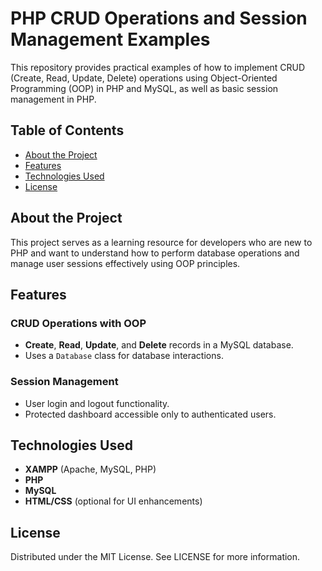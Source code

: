 # PHP CRUD Operations and Session Management Examples

This repository provides practical examples of how to implement CRUD (Create, Read, Update, Delete) operations using Object-Oriented Programming (OOP) in PHP and MySQL, as well as basic session management in PHP.

## Table of Contents

- [About the Project](#about-the-project)
- [Features](#features)
- [Technologies Used](#technologies-used)
- [License](#license)


## About the Project

This project serves as a learning resource for developers who are new to PHP and want to understand how to perform database operations and manage user sessions effectively using OOP principles.

## Features

### CRUD Operations with OOP

- **Create**, **Read**, **Update**, and **Delete** records in a MySQL database.
- Uses a `Database` class for database interactions.

### Session Management

- User login and logout functionality.
- Protected dashboard accessible only to authenticated users.

## Technologies Used

- **XAMPP** (Apache, MySQL, PHP)
- **PHP**
- **MySQL**
- **HTML/CSS** (optional for UI enhancements)

## License
Distributed under the MIT License. See LICENSE for more information.
